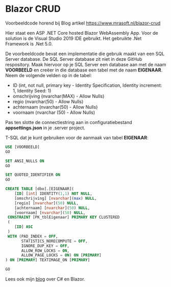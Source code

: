 # Blazor CRUD
Voorbeeldcode horend bij Blog artikel https://www.mrasoft.nl/blazor-crud

Hier staat een ASP .NET Core hosted Blazor WebAssembly App. Voor de solution is de Visual Studio 2019 IDE gebruikt. Het gebruikte .Net Framework is .Net 5.0.

De voorbeeldcode bevat een implementatie die gebruik maakt van een SQL Server database. De SQL Server database zit niet in deze GitHub respository. Maak hiervoor op je SQL Server een database aan met de naam **VOORBEELD** en creëer in die database een tabel met de naam **EIGENAAR**. Neem de volgende velden op in de tabel:
- ID (int, not null, primary key - Identity Specification, Identity increment: 1, Identity Seed: 1)
- omschrijving (nvarchar(MAX) - Allow Nulls)
- regio (nvarchar(50) - Allow Nulls)
- achternaam (nvarchar(50) - Allow Nulls)
- voornaam (nvarchar (50) - Allow Nulls) 

Pas ten slotte de connectiestring aan in configuratiebestand **appsettings.json** in je .server project.

T-SQL dat je kunt gebruiken voor de aanmaak van tabel **EIGENAAR**:
```sql
USE [VOORBEELD]
GO

SET ANSI_NULLS ON
GO

SET QUOTED_IDENTIFIER ON
GO

CREATE TABLE [dbo].[EIGENAAR](
	[ID] [int] IDENTITY(1,1) NOT NULL,
	[omschrijving] [nvarchar](max) NULL,
	[regio] [nvarchar](50) NULL,
	[achternaam] [nvarchar](50) NULL,
	[voornaam] [nvarchar](50) NULL,
 CONSTRAINT [PK_tblEigenaar] PRIMARY KEY CLUSTERED 
 (
	[ID] ASC
 )
 WITH (PAD_INDEX = OFF, 
       STATISTICS_NORECOMPUTE = OFF, 
       IGNORE_DUP_KEY = OFF, 
       ALLOW_ROW_LOCKS = ON, 
       ALLOW_PAGE_LOCKS = ON) ON [PRIMARY]
) ON [PRIMARY] TEXTIMAGE_ON [PRIMARY]

GO
```
Lees ook mijn [blog](https://www.mrasoft.nl) over C# en Blazor.

